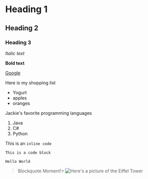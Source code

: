 # Heading 1
## Heading 2
### Heading 3

*Italic text*

**Bold text**

[Google](http://google.com)

Here is my shopping list
* Yogurt
* apples
* oranges

Jackie's favorite programming languages
1. Java
2. C#
3. Python

This is an `inline code`

```
This is a code block

Hello World

```
>Blockquote Moment!>
![Here's a picture of the Eiffel Tower](https://static.toiimg.com/photo/msid-53891743,width-96,height-65.cms)
